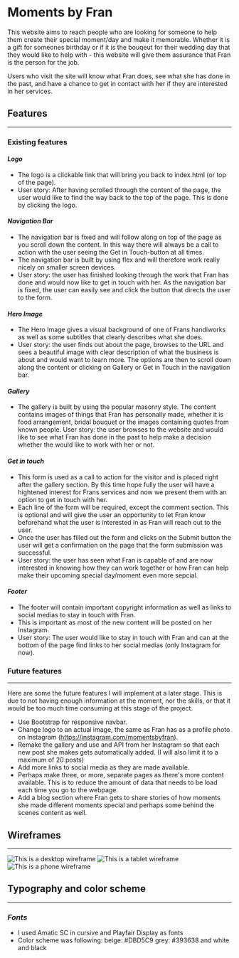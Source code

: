 # Moments by Fran

This website aims to reach people who are looking for someone to help them create their special moment/day and make it memorable. 
Whether it is a gift for someones birthday or if it is the bouqeut for their wedding day that they would like to help with - this website will give them assurance that Fran is the person for the job.

Users who visit the site will know what Fran does, see what she has done in the past, and have a chance to get in contact with her if they are interested in her services.

## Features
<hr>

### __Existing features__

#### _Logo_
- The logo is a clickable link that will bring you back to index.html (or top of the page).
- User story: After having scrolled through the content of the page, the user would like to find the way back to the top of the page. This is done by clicking the logo.

#### _Navigation Bar_
- The navigation bar is fixed and will follow along on top of the page as you scroll down the content. In this way there will always be a call to action with the user seeing the Get in Touch-button at all times.
- The navigation bar is built by using flex and will therefore work really nicely on smaller screen devices.
- User story: the user has finished looking through the work that Fran has done and would now like to get in touch with her. As the navigation bar is fixed, the user can easily see and click the button that directs the user to the form.

#### _Hero Image_
- The Hero Image gives a visual background of one of Frans handiworks as well as some subtitles that clearly describes what she does.
- User story: the user finds out about the page, browses to the URL and sees a beautiful image with clear description of what the business is about and would want to learn more. The options are then to scroll down along the content or clicking on Gallery or Get in Touch in the navigation bar.

#### _Gallery_
- The gallery is built by using the popular masonry style. The content contains images of things that Fran has personally made, whether it is food arrangement, bridal bouquet or the images containing quotes from known people.
User story: the user browses to the website and would like to see what Fran has done in the past to help make a decision whether the would like to work with her or not.

#### _Get in touch_
- This form is used as a call to action for the visitor and is placed right after the gallery section. By this time hope fully the user will have a hightened interest for Frans services and now we present them with an option to get in touch with her.
- Each line of the form will be required, except the comment section. This is optional and will give the user an opportunity to let Fran know beforehand what the user is interested in as Fran will reach out to the user.
- Once the user has filled out the form and clicks on the Submit button the user will get a confirmation on the page that the form submission was successful.
- User story: the user has seen what Fran is capable of and are now interested in knowing how they can work together or how Fran can help make their upcoming special day/moment even more sepcial.

#### _Footer_
- The footer will contain important copyright information as well as links to social medias to stay in touch with Fran.
- This is important as most of the new content will be posted on her Instagram.
- User story: The user would like to stay in touch with Fran and can at the bottom of the page find links to her social medias (only Instagram for now).

### __Future features__
<hr>

Here are some the future features I will implement at a later stage. This is due to not having enough information at the moment, nor the skills, or that it would be too much time consuming at this stage of the project.

- Use Bootstrap for responsive navbar.
- Change logo to an actual image, the same as Fran has as a profile photo on Instagram (https://instagram.com/momentsbyfran).
- Remake the gallery and use and API from her Instagram so that each new post she makes gets automatically added. (I will also limit it to a maximum of 20 posts)
- Add more links to social media as they are made available.
- Perhaps make three, or more, separate pages as there's more content available. This is to reduce the amount of data that needs to be load each time you go to the webpage.
- Add a blog section where Fran gets to share stories of how moments she made different moments special and perhaps some behind the scenes content as well.

## Wireframes
<hr>

![This is a desktop wireframe](assets/images/Milestone%20project%201.png)
![This is a tablet wireframe](assets/images/Milestone%20project%201%20tablet.png)
![This is a phone wireframe](assets/images/Milestone%20project%201%20phone.png)

## Typography and color scheme
<hr>

### _Fonts_
- I used Amatic SC in cursive and Playfair Display as fonts
- Color scheme was following: beige: #DBD5C9 grey: #393638 and white and black

###